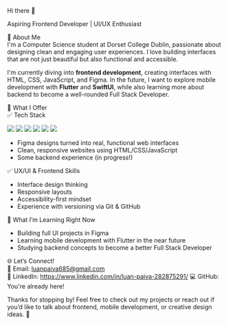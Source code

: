 Hi there 👋

Aspiring Frontend Developer | UI/UX Enthusiast

🚀 About Me  
I'm a Computer Science student at Dorset College Dublin, passionate about designing clean and engaging user experiences. I love building interfaces that are not just beautiful but also functional and accessible.

I'm currently diving into **frontend development**, creating interfaces with HTML, CSS, JavaScript, and Figma. In the future, I want to explore mobile development with **Flutter** and **SwiftUI**, while also learning more about backend to become a well-rounded Full Stack Developer.

💼 What I Offer  
✅ Tech Stack  
<div>
  <img src="https://img.shields.io/badge/HTML5-E34F26?style=for-the-badge&logo=html5&logoColor=white"/>
  <img src="https://img.shields.io/badge/CSS3-1572B6?style=for-the-badge&logo=css3&logoColor=white"/>
  <img src="https://img.shields.io/badge/JavaScript-F7DF1E?style=for-the-badge&logo=javascript&logoColor=black"/>
  <img src="https://img.shields.io/badge/Figma-F24E1E?style=for-the-badge&logo=figma&logoColor=white"/>
  <img src="https://img.shields.io/badge/Visual%20Studio%20Code-007ACC?style=for-the-badge&logo=visualstudiocode&logoColor=white"/>
  <img src="https://img.shields.io/badge/Python-3776AB?style=for-the-badge&logo=python&logoColor=white"/>
</div>

- Figma designs turned into real, functional web interfaces  
- Clean, responsive websites using HTML/CSS/JavaScript  
- Some backend experience (in progress!)

✅ UX/UI & Frontend Skills  
- Interface design thinking  
- Responsive layouts  
- Accessibility-first mindset  
- Experience with versioning via Git & GitHub

🌟 What I’m Learning Right Now  
- Building full UI projects in Figma  
- Learning mobile development with Flutter in the near future  
- Studying backend concepts to become a better Full Stack Developer  

🌐 Let’s Connect!  
📧 Email: luanpaiva685@gmail.com  
🔗 LinkedIn: https://www.linkedin.com/in/luan-paiva-282875291/
💻 GitHub: You're already here!  

Thanks for stopping by! Feel free to check out my projects or reach out if you’d like to talk about frontend, mobile development, or creative design ideas. 🚀
